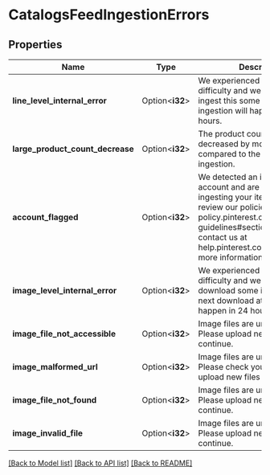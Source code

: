 # CatalogsFeedIngestionErrors

## Properties

Name | Type | Description | Notes
------------ | ------------- | ------------- | -------------
**line_level_internal_error** | Option<**i32**> | We experienced a technical difficulty and were unable to ingest this some items. The next ingestion will happen in 24 hours. | [optional]
**large_product_count_decrease** | Option<**i32**> | The product count has decreased by more than 99% compared to the last successful ingestion. | [optional]
**account_flagged** | Option<**i32**> | We detected an issue with your account and are not currently ingesting your items. Please review our policies at policy.pinterest.com/community-guidelines#section-spam or contact us at help.pinterest.com/contact for more information. | [optional]
**image_level_internal_error** | Option<**i32**> | We experienced a technical difficulty and were unable to download some images. The next download attempt will happen in 24 hours. | [optional]
**image_file_not_accessible** | Option<**i32**> | Image files are unreadable. Please upload new files to continue. | [optional]
**image_malformed_url** | Option<**i32**> | Image files are unreadable. Please check your link and upload new files to continue. | [optional]
**image_file_not_found** | Option<**i32**> | Image files are unreadable. Please upload new files to continue. | [optional]
**image_invalid_file** | Option<**i32**> | Image files are unreadable. Please upload new files to continue. | [optional]

[[Back to Model list]](../README.md#documentation-for-models) [[Back to API list]](../README.md#documentation-for-api-endpoints) [[Back to README]](../README.md)



